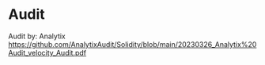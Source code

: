 # Audit
Audit by: Analytix
https://github.com/AnalytixAudit/Solidity/blob/main/20230326_Analytix%20Audit_velocity_Audit.pdf
